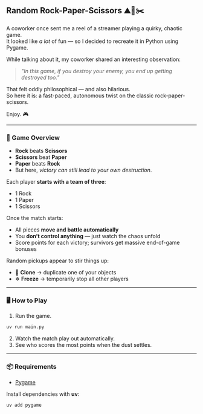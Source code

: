 ## Random Rock-Paper-Scissors ⛰📄✂️

A coworker once sent me a reel of a streamer playing a quirky, chaotic game.  
It looked like *a lot* of fun — so I decided to recreate it in Python using Pygame.  

While talking about it, my coworker shared an interesting observation:  
> *"In this game, if you destroy your enemy, you end up getting destroyed too."*  

That felt oddly philosophical — and also hilarious.  
So here it is: a fast-paced, autonomous twist on the classic rock-paper-scissors.

Enjoy. 🎮

---

### 🎯 Game Overview
- **Rock** beats **Scissors**  
- **Scissors** beat **Paper**  
- **Paper** beats **Rock**  
- But here, *victory can still lead to your own destruction*.  

Each player **starts with a team of three**:
- 1 Rock
- 1 Paper
- 1 Scissors  

Once the match starts:
- All pieces **move and battle automatically**
- You **don’t control anything** — just watch the chaos unfold
- Score points for each victory; survivors get massive end-of-game bonuses

Random pickups appear to stir things up:
- 🧬 **Clone** → duplicate one of your objects
- ❄ **Freeze** → temporarily stop all other players

---

### 🖥️ How to Play
1. Run the game.
```bash
uv run main.py
```
2. Watch the match play out automatically.
3. See who scores the most points when the dust settles.

---

### 📦 Requirements
- [Pygame](https://www.pygame.org/)

Install dependencies with **uv**:
```bash
uv add pygame
